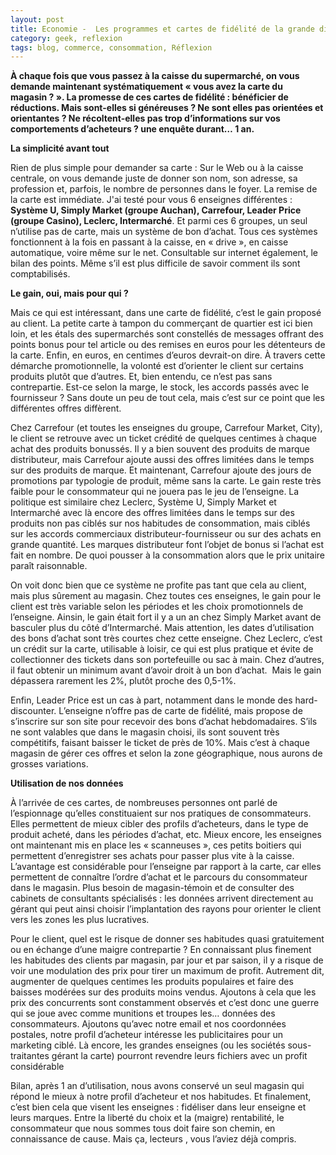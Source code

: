 ```yaml
---
layout: post
title: Economie -  Les programmes et cartes de fidélité de la grande distribution, un danger ?
category: geek, reflexion
tags: blog, commerce, consommation, Réflexion
---
```

**À chaque fois que vous passez à la caisse du supermarché, on vous demande maintenant systématiquement « vous avez la carte du magasin ? ». La promesse de ces cartes de fidélité : bénéficier de réductions. Mais sont-elles si généreuses ? Ne sont elles pas orientées et orientantes ? Ne récoltent-elles pas trop d’informations sur vos comportements d’acheteurs ? une enquête durant… 1 an.**

**La simplicité avant tout**

Rien de plus simple pour demander sa carte : Sur le Web ou à la caisse centrale, on vous demande juste de donner son nom, son adresse, sa profession et, parfois, le nombre de personnes dans le foyer. La remise de la carte est immédiate. J'ai testé pour vous 6 enseignes différentes : **Système U, Simply Market (groupe Auchan), Carrefour, Leader Price (groupe Casino), Leclerc, Intermarché**. Et parmi ces 6 groupes, un seul n’utilise pas de carte, mais un système de bon d’achat. Tous ces systèmes fonctionnent à la fois en passant à la caisse, en « drive », en caisse automatique, voire même sur le net. Consultable sur internet également, le bilan des points. Même s’il est plus difficile de savoir comment ils sont comptabilisés.

**Le gain, oui, mais pour qui ?**

Mais ce qui est intéressant, dans une carte de fidélité, c’est le gain proposé au client. La petite carte à tampon du commerçant de quartier est ici bien loin, et les étals des supermarchés sont constellés de messages offrant des points bonus pour tel article ou des remises en euros pour les détenteurs de la carte. Enfin, en euros, en centimes d’euros devrait-on dire. À travers cette démarche promotionnelle, la volonté est d’orienter le client sur certains produits plutôt que d’autres. Et, bien entendu, ce n’est pas sans contrepartie. Est-ce selon la marge, le stock, les accords passés avec le fournisseur ? Sans doute un peu de tout cela, mais c’est sur ce point que les différentes offres diffèrent.

Chez Carrefour (et toutes les enseignes du groupe, Carrefour Market, City), le client se retrouve avec un ticket crédité de quelques centimes à chaque achat des produits bonussés. Il y a bien souvent des produits de marque distributeur, mais Carrefour ajoute aussi des offres limitées dans le temps sur des produits de marque. Et maintenant, Carrefour ajoute des jours de promotions par typologie de produit, même sans la carte. Le gain reste très faible pour le consommateur qui ne jouera pas le jeu de l’enseigne. La politique est similaire chez Leclerc, Système U, Simply Market et Intermarché avec là encore des offres limitées dans le temps sur des produits non pas ciblés sur nos habitudes de consommation, mais ciblés sur les accords commerciaux distributeur-fournisseur ou sur des achats en grande quantité. Les marques distributeur font l’objet de bonus si l’achat est fait en nombre. De quoi pousser à la consommation alors que le prix unitaire paraît raisonnable.

On voit donc bien que ce système ne profite pas tant que cela au client, mais plus sûrement au magasin. Chez toutes ces enseignes, le gain pour le client est très variable selon les périodes et les choix promotionnels de l’enseigne. Ainsin, le gain était fort il y a un an chez Simply Market avant de basculer plus du côté d’Intermarché. Mais attention, les dates d’utilisation des bons d’achat sont très courtes chez cette enseigne. Chez Leclerc, c’est un crédit sur la carte, utilisable à loisir, ce qui est plus pratique et évite de collectionner des tickets dans son portefeuille ou sac à main. Chez d’autres, il faut obtenir un minimum avant d’avoir droit à un bon d’achat.  Mais le gain dépassera rarement les 2%, plutôt proche des 0,5-1%.

Enfin, Leader Price est un cas à part, notamment dans le monde des hard-discounter. L’enseigne n’offre pas de carte de fidélité, mais propose de s’inscrire sur son site pour recevoir des bons d’achat hebdomadaires. S’ils ne sont valables que dans le magasin choisi, ils sont souvent très compétitifs, faisant baisser le ticket de près de 10%. Mais c’est à chaque magasin de gérer ces offres et selon la zone géographique, nous aurons de grosses variations.

**Utilisation de nos données**

À l’arrivée de ces cartes, de nombreuses personnes ont parlé de l’espionnage qu’elles constituaient sur nos pratiques de consommateurs. Elles permettent de mieux cibler des profils d’acheteurs, dans le type de produit acheté, dans les périodes d’achat, etc. Mieux encore, les enseignes ont maintenant mis en place les « scanneuses », ces petits boitiers qui permettent d’enregistrer ses achats pour passer plus vite à la caisse. L’avantage est considérable pour l’enseigne par rapport à la carte, car elles permettent de connaître l’ordre d’achat et le parcours du consommateur dans le magasin. Plus besoin de magasin-témoin et de consulter des cabinets de consultants spécialisés : les données arrivent directement au gérant qui peut ainsi choisir l’implantation des rayons pour orienter le client vers les zones les plus lucratives.

Pour le client, quel est le risque de donner ses habitudes quasi gratuitement ou en échange d’une maigre contrepartie ? En connaissant plus finement les habitudes des clients par magasin, par jour et par saison, il y a risque de voir une modulation des prix pour tirer un maximum de profit. Autrement dit, augmenter de quelques centimes les produits populaires et faire des baisses modérées sur des produits moins vendus. Ajoutons à cela que les prix des concurrents sont constamment observés et c’est donc une guerre qui se joue avec comme munitions et troupes les… données des consommateurs. Ajoutons qu’avec notre email et nos coordonnées postales, notre profil d’acheteur intéresse les publicitaires pour un marketing ciblé. Là encore, les grandes enseignes (ou les sociétés sous-traitantes gérant la carte) pourront revendre leurs fichiers avec un profit considérable

Bilan, après 1 an d’utilisation, nous avons conservé un seul magasin qui répond le mieux à notre profil d’acheteur et nos habitudes. Et finalement, c’est bien cela que visent les enseignes : fidéliser dans leur enseigne et leurs marques. Entre la liberté du choix et la (maigre) rentabilité, le consommateur que nous sommes tous doit faire son chemin, en connaissance de cause. Mais ça, lecteurs , vous l’aviez déjà compris.
